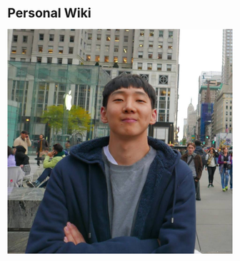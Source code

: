 <!-- TITLE: Home -->
<!-- SUBTITLE: A quick summary of Home -->

# Personal Wiki

![15078988 714152395402708 375178124![15078988 714152395402708 3751781241610377215 N](/uploads/15078988-714152395402708-3751781241610377215-n.jpg "15078988 714152395402708 3751781241610377215 N"){.pagelogo}1610377215 N](/uploads/15078988-714152395402708-3751781241610377215-n.jpg "15078988 714152395402708 3751781241610377215 N")